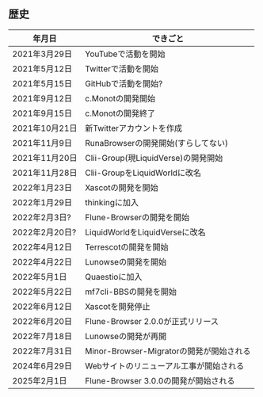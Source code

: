 ## 歴史
|  年月日  |  できごと  |
| ---- | ---- |
|2021年3月29日|YouTubeで活動を開始|
|2021年5月12日|Twitterで活動を開始|
|2021年5月15日|GitHubで活動を開始?|
|2021年9月12日|c.Monotの開発開始|
|2021年9月15日|c.Monotの開発終了|
|2021年10月21日|新Twitterアカウントを作成|
|2021年11月9日|RunaBrowserの開発開始(すらしてない)|
|2021年11月20日|Clii-Group(現LiquidVerse)の開発開始|
|2021年11月28日|Clii-GroupをLiquidWorldに改名|
|2022年1月23日|Xascotの開発を開始|
|2022年1月29日|thinkingに加入|
|2022年2月3日?|Flune-Browserの開発を開始|
|2022年2月20日?|LiquidWorldをLiquidVerseに改名|
|2022年4月12日|Terrescotの開発を開始|
|2022年4月22日|Lunowseの開発を開始|
|2022年5月1日|Quaestioに加入|
|2022年5月22日|mf7cli-BBSの開発を開始|
|2022年6月12日|Xascotを開発停止|
|2022年6月20日|Flune-Browser 2.0.0が正式リリース|
|2022年7月18日|Lunowseの開発が再開|
|2022年7月31日|Minor-Browser-Migratorの開発が開始される|
|2024年6月29日|Webサイトのリニューアル工事が開始される|
|2025年2月1日|Flune-Browser 3.0.0の開発が開始される|
